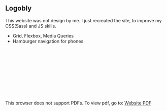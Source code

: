 ## Logobly

This website was not design by me. I just recreated the site, to improve my CSS(Sass) and JS skills.

- Grid, Flexbox, Media Queries
- Hamburger navigation for phones

<!-- ![website pdf](website_logobly.pdf) -->

<object data="website_logobly.pdf" type="application/pdf" width="700px" height="700px">
    <embed src="website_logobly.pdf">
        <p>This browser does not support PDFs. To view pdf, go to: <a href="website_logobly.pdf">Website PDF</a></p>
    </embed>
</object>
